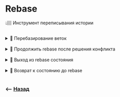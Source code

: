 # Rebase
👆🏽 Инструмент переписывания истории

<br>

<details>
<summary> 🔹 Перебазирование веток </summary>

![illustration](https://raw.githubusercontent.com/webster6667/documentation/master/documentation-data/illustrations/dd-up.svg)

👆 Слияние веток, без дополнительного коммита слияния, путем набрасывания комитов ветки `feature`, над вершиной ветки `master`, с последующим смещением указателя вершины `feature` на самый последний коммит наброшенный над `master`     

<details>
<summary> 📗 Описание назначения веток </summary>

---

🎯 `feauter`    
&emsp;&emsp; 👆 Ветка на которой мы работаем когда то отпочковавшись от `master`

🎯 `master`  
&emsp;&emsp; 👆 Основная ветка, с новыми изменениями, которые нужно подтянуть в `feature`

---

</details>


https://github.com/webster6667/documentation/assets/83826752/94a0f75c-f7af-4c4a-bbf7-be359efa0293


&emsp;&emsp; 🎯 Комит который делает идентичные изменения в `feauter` и `master`, будет пропущен при накидывание поверх `master`

&emsp;&emsp; 🎯 `rebase` накидывая комиты на `master` меняет хеши всех комитов из `feature`  

&emsp;&emsp; 🎯 С `reabse` без `reflog` невозможно отследить когда были подтянуты изменения из `master`

&emsp;&emsp; 🎯 `rebase` лучше всего использовать только когда работаешь один над `feature` веткой 

![illustration](https://raw.githubusercontent.com/webster6667/documentation/master/documentation-data/illustrations/dd-down.svg)

</details>

<br>

<details>
<summary> 🔹 Продолжить rebase после решения конфликта</summary>

![illustration](https://raw.githubusercontent.com/webster6667/documentation/master/documentation-data/illustrations/dd-up.svg)

```shell
git add .
git rebase --continue
```

![illustration](https://raw.githubusercontent.com/webster6667/documentation/master/documentation-data/illustrations/dd-down.svg)

</details>

<br>

<details>
<summary> 🔹 Выход из rebase состояния </summary>

![illustration](https://raw.githubusercontent.com/webster6667/documentation/master/documentation-data/illustrations/dd-up.svg)
```shell
git rebase --abort
```
👆 Если в процессе перебазирования произойдет конфликт, слияние остановиться, и проект останеться в состоянии `отделенный HEAD`   

<br>

❗ По этому `git reset --hard`, не подойдет для отмены слияния   
&emsp;&emsp; 👆 Так как не откатит `HEAD` обратно на старую вершину `feature`


![illustration](https://raw.githubusercontent.com/webster6667/documentation/master/documentation-data/illustrations/dd-down.svg)

</details>

<br>

<details>
<summary> 🔹 Возврат к состоянию до rebase </summary>

![illustration](https://raw.githubusercontent.com/webster6667/documentation/master/documentation-data/illustrations/dd-up.svg)

```shell
git reset --hard ORIG_HEAD
```
👆 Самый надежный способ это найти в `reflog` комит с ремаркой `rebase`, и взять хеш комита лежащий перед ним   
  
<details>
<summary> ❓ </summary>

----

&emsp;&emsp;  Так как впроцессе ребейза `ORIG_HEAD` может быть переписан неправильным значением

----

</details>

![illustration](https://raw.githubusercontent.com/webster6667/documentation/master/documentation-data/illustrations/dd-down.svg)

</details>

<br>

### ⟵ **<a href="../../readme.md">Назад</a>**
